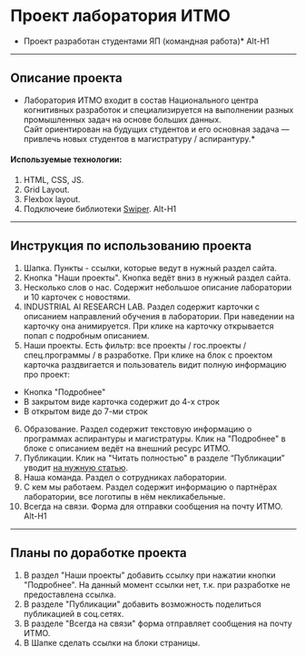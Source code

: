 # Проект лаборатория ИТМО
* Проект разработан студентами ЯП (командная работа)*
Alt-H1
------
## Описание проекта
* Лаборатория ИТМО входит в состав Национального центра когнитивных разработок и специализируется на выполнении разных промышленных задач на основе больших данных.  
Сайт ориентирован на будущих студентов и его основная задача — привлечь новых студентов в магистратуру / аспирантуру.*
#### Используемые технологии:
1. HTML, CSS, JS.
2. Grid Layout.
3. Flexbox layout.
4. Подключеие библиотеки [Swiper](https://swiperjs.com).
Alt-H1
------ 
## Инструкция по использованию проекта
1. Шапка. Пункты - ссылки, которые ведут в нужный раздел сайта.
2. Кнопка "Наши проекты". Кнопка ведёт вниз в нужный раздел сайта.
3. Несколько слов о нас. Содержит небольшое описание лаборатории и 10 карточек с новостями.
4. INDUSTRIAL AI RESEARCH LAB. Раздел содержит карточки с описанием направлений обучения в лаборатории. При наведении на карточку она анимируется. При клике на карточку открывается попап с подробным описанием.
5. Наши проекты. Есть фильтр: все проекты / гос.проекты / спец.программы / в разработке. При клике на блок с проектом карточка раздвигается и пользователь видит полную информацию про проект:  
* Кнопка "Подробнее"
* В закрытом виде карточка содержит до 4-х строк
* В открытом виде до 7-ми строк
6. Образование. Раздел содержит текстовую информацию о программах аспирантуры и магистратуры. Клик на "Подробнее" в блоке с описанием ведёт на внешний ресурс ИТМО.
7. Публикации. Клик на "Читать полностью" в разделе “Публикации” уводит [на нужную статью](https://scholar.google.ru/citations?hl=ru&user=r5WYVCIAAAAJ&view_op=list_works&sortby=pubdate).
8. Наша команда. Раздел о сотрудниках лаборатории.
9. С кем мы работаем. Раздел содержит информацию о партнёрах лаборатории, все логотипы в нём некликабельные.
10. Всегда на связи. Форма для отправки сообщения на почту ИТМО.
Alt-H1
------ 
## Планы по доработке проекта
1. В раздел "Наши проекты" добавить ссылку при нажатии кнопки "Подробнее". На данный момент ссылки нет, т.к. при разработке не предоставлена ссылка.
2. В разделе "Публикации" добавить возможность поделиться публикацией в соц.сетях.
3. В разделе "Всегда на связи" форма отправляет сообщения на почту ИТМО.
4. В Шапке сделать ссылки на блоки страницы.